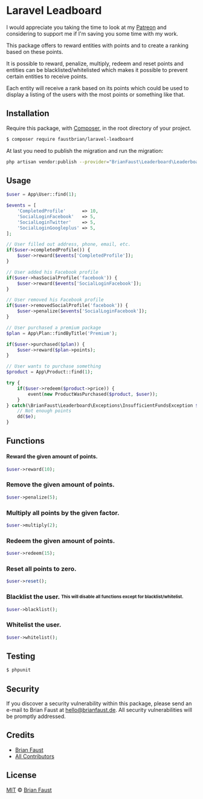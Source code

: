 # Laravel Leadboard

I would appreciate you taking the time to look at my [Patreon](https://www.patreon.com/faustbrian) and considering to support me if I'm saving you some time with my work.

This package offers to reward entities with points and to create a ranking based on these points.

It is possible to reward, penalize, multiply, redeem and reset points and entities can be blacklisted/whitelisted which makes it possible to prevent certain entities to receive points.

Each entity will receive a rank based on its points which could be used to display a listing of the users with the most points or something like that.

## Installation

Require this package, with [Composer](https://getcomposer.org/), in the root directory of your project.

``` bash
$ composer require faustbrian/laravel-leadboard
```

At last you need to publish the migration and run the migration:

```bash
php artisan vendor:publish --provider="BrianFaust\Leaderboard\LeaderboardServiceProvider" && php artisan migrate
```

## Usage

``` php
$user = App\User::find(1);

$events = [
    'CompletedProfile'      => 10,
    'SocialLoginFacebook'   => 5,
    'SocialLoginTwitter'    => 5,
    'SocialLoginGoogleplus' => 5,
];

// User filled out address, phone, email, etc.
if($user->completedProfile()) {
    $user->reward($events['CompletedProfile']);
}

// User added his Facebook profile
if($user->hasSocialProfile('facebook')) {
    $user->reward($events['SocialLoginFacebook']);
}

// User removed his Facebook profile
if($user->removedSocialProfile('facebook')) {
    $user->penalize($events['SocialLoginFacebook']);
}

// User purchased a premium package
$plan = App\Plan::findByTitle('Premium');

if($user->purchased($plan)) {
    $user->reward($plan->points);
}

// User wants to purchase something
$product = App\Product::find(1);

try {
    if($user->redeem($product->price)) {
        event(new ProductWasPurchased($product, $user));
    }
} catch(\BrianFaust\Leaderboard\Exceptions\InsufficientFundsException $e) {
    // Not enough points
    dd($e);
}
```

## Functions

#### Reward the given amount of points.
``` php
$user->reward(10);
```

### Remove the given amount of points.
``` php
$user->penalize(5);
```

### Multiply all points by the given factor.
``` php
$user->multiply(2);
```

### Redeem the given amount of points.
``` php
$user->redeem(15);
```

### Reset all points to zero.
``` php
$user->reset();
```

### Blacklist the user. <sub><sup>This will disable all functions except for blacklist/whitelist.</sub></sup>
``` php
$user->blacklist();
```

### Whitelist the user.
``` php
$user->whitelist();
```

## Testing

``` bash
$ phpunit
```

## Security

If you discover a security vulnerability within this package, please send an e-mail to Brian Faust at hello@brianfaust.de. All security vulnerabilities will be promptly addressed.

## Credits

- [Brian Faust](https://github.com/faustbrian)
- [All Contributors](../../contributors)

## License

[MIT](LICENSE) © [Brian Faust](https://brianfaust.de)
